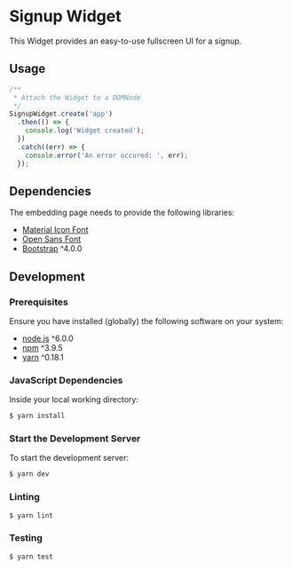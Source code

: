 # Signup Widget

This Widget provides an easy-to-use fullscreen UI for a signup.


## Usage

```javascript
/**
 * Attach the Widget to a DOMNode
 */
SignupWidget.create('app')
  .then(() => {
    console.log('Widget created');
  })
  .catch((err) => {
    console.error('An error occured: ', err);
  });
```


## Dependencies

The embedding page needs to provide the following libraries:

* [Material Icon Font](http://fonts.googleapis.com/icon?family=Material+Icons)
* [Open Sans Font](http://fonts.googleapis.com/css?family=Open+Sans:300,400,600,900,300italic,400italic)
* [Bootstrap](https://github.com/joblocal/bootstrap/tree/joblocal-bootstrap4) ^4.0.0


## Development

### Prerequisites

Ensure you have installed (globally) the following software on your system:

* [node.js](http://nodejs.org/) ^6.0.0
* [npm](http://blog.npmjs.org/post/85484771375/how-to-install-npm) ^3.9.5
* [yarn](https://yarnpkg.com/) ^0.18.1

### JavaScript Dependencies

Inside your local working directory:

```sh
$ yarn install
```

### Start the Development Server

To start the development server:

```sh
$ yarn dev
```

### Linting

```sh
$ yarn lint
```

### Testing

```sh
$ yarn test
```
